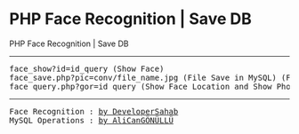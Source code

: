 # PHP Face Recognition | Save DB
PHP Face Recognition | Save DB
<hr></hr>
<pre>
face_show?id=id_query (Show Face)
face_save.php?pic=conv/file_name.jpg (File Save in MySQL) (Firstly Step :) )
face_query.php?gor=id_query (Show Face Location and Show Photo)
</pre>
<hr></hr>
<pre>
Face Recognition : <a href="https://github.com/developersahab/face-recognition">by DeveloperSahab</a>
MySQL Operations : <a href="https://github.com/alicangonullu/ali-php-face-save-db">by AliCanGÖNÜLLÜ</a>
</pre>
